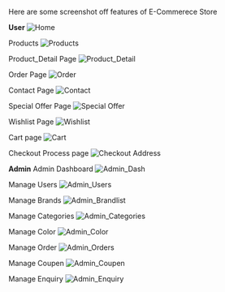 Here are some screenshot off features of E-Commerece Store

**User**
![Home](https://github.com/user-attachments/assets/e28c64ce-b46c-449b-80c5-89bf7584c045)

Products
![Products](https://github.com/user-attachments/assets/2e017c53-43e2-4d04-9929-c87028cca0f9)

Product_Detail Page
![Product_Detail](https://github.com/user-attachments/assets/939a481e-8b9f-48fd-8f4e-9c7ac2535104)

Order Page
![Order](https://github.com/user-attachments/assets/61f376a2-c886-41a5-9a26-b11a4d8f10e6)

Contact Page
![Contact](https://github.com/user-attachments/assets/7328e3e2-0975-420e-9d9a-a5815a9503f6)

Special Offer Page
![Special Offer](https://github.com/user-attachments/assets/fc8c554b-fb46-4589-b178-2ce3316f187b)

Wishlist Page
![Wishlist](https://github.com/user-attachments/assets/4f0c31d7-23fa-4618-8994-3f0654aee9d7)

Cart page
![Cart](https://github.com/user-attachments/assets/af609fc6-13da-4944-a05c-60123d6fffcb)

Checkout Process page
![Checkout Address](https://github.com/user-attachments/assets/13c339db-0ad6-4cbe-8a17-70ec5e1494ff)

**Admin**
Admin Dashboard
![Admin_Dash](https://github.com/user-attachments/assets/a207616a-fc07-4f46-957a-8a5a3617b63d)

Manage Users
![Admin_Users](https://github.com/user-attachments/assets/bce9961a-f7a4-4d42-b631-b6fd8f27fc99)

Manage Brands
![Admin_Brandlist](https://github.com/user-attachments/assets/f141dd5a-7158-4f99-a757-05ee28f9b53e)

Manage Categories
![Admin_Categories](https://github.com/user-attachments/assets/4abd9696-acdd-46cf-a16e-6fc8d365544e)

Manage Color
![Admin_Color](https://github.com/user-attachments/assets/04dc217d-4cb4-4885-9e5a-397a6cda53ba)

Manage Order
![Admin_Orders](https://github.com/user-attachments/assets/fa9b18f1-efd7-4986-9d9b-3fb7578aa3dc)

Manage Coupen
![Admin_Coupen](https://github.com/user-attachments/assets/4ffe37fc-1bbf-442f-9b04-0ca25e528484)

Manage Enquiry
![Admin_Enquiry](https://github.com/user-attachments/assets/2f3af4ee-a4b9-4a18-8e8c-2ab1b8d81a05)
